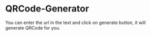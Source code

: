 # QRCode-Generator
You can enter the url in the text and click on generate button, it will generate QRCode for you.


